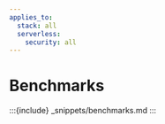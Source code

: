 ```yaml
---
applies_to:
  stack: all
  serverless:
    security: all
---
```



# Benchmarks

:::{include} _snippets/benchmarks.md
:::


